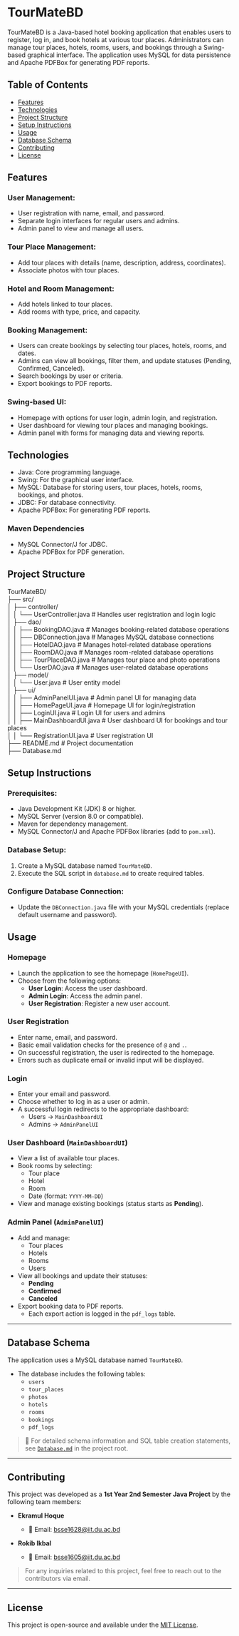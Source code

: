 # TourMateBD

TourMateBD is a Java-based hotel booking application that enables users to register, log in, and book hotels at various tour places. Administrators can manage tour places, hotels, rooms, users, and bookings through a Swing-based graphical interface. The application uses MySQL for data persistence and Apache PDFBox for generating PDF reports.

## Table of Contents
- [Features](#features)
- [Technologies](#technologies)
- [Project Structure](#project-structure)
- [Setup Instructions](#setup-instructions)
- [Usage](#usage)
- [Database Schema](#database-schema)
- [Contributing](#contributing)
- [License](#license)

## Features

### User Management:
- User registration with name, email, and password.
- Separate login interfaces for regular users and admins.
- Admin panel to view and manage all users.

### Tour Place Management:
- Add tour places with details (name, description, address, coordinates).
- Associate photos with tour places.

### Hotel and Room Management:
- Add hotels linked to tour places.
- Add rooms with type, price, and capacity.

### Booking Management:
- Users can create bookings by selecting tour places, hotels, rooms, and dates.
- Admins can view all bookings, filter them, and update statuses (Pending, Confirmed, Canceled).
- Search bookings by user or criteria.
- Export bookings to PDF reports.

### Swing-based UI:
- Homepage with options for user login, admin login, and registration.
- User dashboard for viewing tour places and managing bookings.
- Admin panel with forms for managing data and viewing reports.

## Technologies

- Java: Core programming language.
- Swing: For the graphical user interface.
- MySQL: Database for storing users, tour places, hotels, rooms, bookings, and photos.
- JDBC: For database connectivity.
- Apache PDFBox: For generating PDF reports.

### Maven Dependencies
- MySQL Connector/J for JDBC.
- Apache PDFBox for PDF generation.

## Project Structure

TourMateBD/<br>
├── src/<br>
│ ├── controller/<br>
│ │ └── UserController.java # Handles user registration and login logic<br>
│ ├── dao/<br>
│ │ ├── BookingDAO.java # Manages booking-related database operations<br>
│ │ ├── DBConnection.java # Manages MySQL database connections<br>
│ │ ├── HotelDAO.java # Manages hotel-related database operations<br>
│ │ ├── RoomDAO.java # Manages room-related database operations<br>
│ │ ├── TourPlaceDAO.java # Manages tour place and photo operations<br>
│ │ └── UserDAO.java # Manages user-related database operations<br>
│ ├── model/<br>
│ │ └── User.java # User entity model<br>
│ ├── ui/<br>
│ │ ├── AdminPanelUI.java # Admin panel UI for managing data<br>
│ │ ├── HomePageUI.java # Homepage UI for login/registration<br>
│ │ ├── LoginUI.java # Login UI for users and admins<br>
│ │ ├── MainDashboardUI.java # User dashboard UI for bookings and tour places<br>
│ │ └── RegistrationUI.java # User registration UI<br>
├── README.md # Project documentation<br>
├── Database.md<br>


## Setup Instructions

### Prerequisites:
- Java Development Kit (JDK) 8 or higher.
- MySQL Server (version 8.0 or compatible).
- Maven for dependency management.
- MySQL Connector/J and Apache PDFBox libraries (add to `pom.xml`).

### Database Setup:

1. Create a MySQL database named `TourMateBD`.
2. Execute the SQL script in `database.md` to create required tables.

### Configure Database Connection:

- Update the `DBConnection.java` file with your MySQL credentials (replace default username and password).

## Usage

### Homepage

- Launch the application to see the homepage (`HomePageUI`).
- Choose from the following options:
  - **User Login**: Access the user dashboard.
  - **Admin Login**: Access the admin panel.
  - **User Registration**: Register a new user account.

### User Registration

- Enter name, email, and password.
- Basic email validation checks for the presence of `@` and `.`.
- On successful registration, the user is redirected to the homepage.
- Errors such as duplicate email or invalid input will be displayed.

### Login

- Enter your email and password.
- Choose whether to log in as a user or admin.
- A successful login redirects to the appropriate dashboard:
  - Users → `MainDashboardUI`
  - Admins → `AdminPanelUI`

### User Dashboard (`MainDashboardUI`)

- View a list of available tour places.
- Book rooms by selecting:
  - Tour place
  - Hotel
  - Room
  - Date (format: `YYYY-MM-DD`)
- View and manage existing bookings (status starts as **Pending**).

### Admin Panel (`AdminPanelUI`)

- Add and manage:
  - Tour places
  - Hotels
  - Rooms
  - Users
- View all bookings and update their statuses:
  - **Pending**
  - **Confirmed**
  - **Canceled**
- Export booking data to PDF reports.
  - Each export action is logged in the `pdf_logs` table.

---

## Database Schema

The application uses a MySQL database named `TourMateBD`.

- The database includes the following tables:
  - `users`
  - `tour_places`
  - `photos`
  - `hotels`
  - `rooms`
  - `bookings`
  - `pdf_logs`

> 📄 For detailed schema information and SQL table creation statements, see [`Database.md`](Database.md) in the project root.

---

## Contributing

This project was developed as a **1st Year 2nd Semester Java Project** by the following team members:

- **Ekramul Hoque**
  - 📧 Email: bsse1628@iit.du.ac.bd

- **Rokib Ikbal**
  - 📧 Email: bsse1605@iit.du.ac.bd

> For any inquiries related to this project, feel free to reach out to the contributors via email.

---

## License

This project is open-source and available under the [MIT License](LICENSE).

